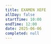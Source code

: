 ```yaml
---
title: EXAMEN XEFE
allDay: false
startTime: 10:00
endTime: 12:00
date: 2025-06-06
completed: null
---
```

